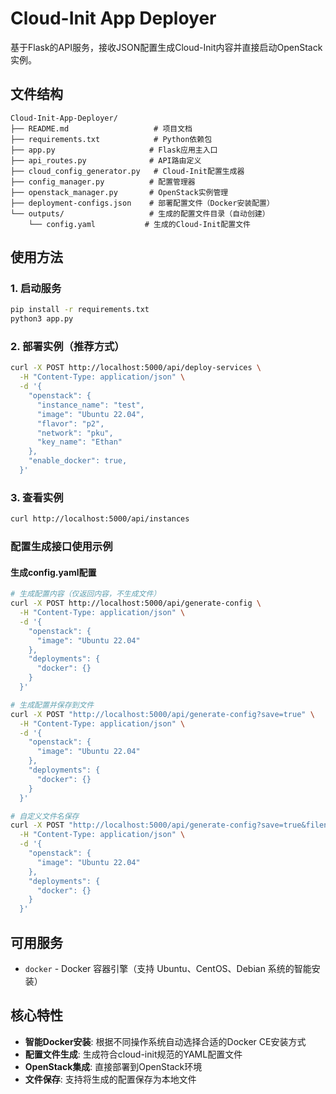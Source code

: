 <!--
 * @Author: Ethan yanghan0911@gmail.com
 * @Date: 2025-08-07 20:39:14
 * @LastEditors: Ethan yanghan0911@gmail.com
 * @LastEditTime: 2025-08-22 19:49:28
 * @FilePath: /Cloud-Init-App-Deployer/README.md
 * @Description: 这是默认设置,请设置`customMade`, 打开koroFileHeader查看配置 进行设置: https://github.com/OBKoro1/koro1FileHeader/wiki/%E9%85%8D%E7%BD%AE
-->
# Cloud-Init App Deployer

基于Flask的API服务，接收JSON配置生成Cloud-Init内容并直接启动OpenStack实例。

## 文件结构

```
Cloud-Init-App-Deployer/
├── README.md                   # 项目文档
├── requirements.txt            # Python依赖包
├── app.py                     # Flask应用主入口
├── api_routes.py              # API路由定义
├── cloud_config_generator.py   # Cloud-Init配置生成器
├── config_manager.py          # 配置管理器
├── openstack_manager.py       # OpenStack实例管理
├── deployment-configs.json    # 部署配置文件（Docker安装配置）
└── outputs/                   # 生成的配置文件目录（自动创建）
    └── config.yaml           # 生成的Cloud-Init配置文件
```

## 使用方法

### 1. 启动服务
```bash
pip install -r requirements.txt
python3 app.py
```

### 2. 部署实例（推荐方式）
```bash
curl -X POST http://localhost:5000/api/deploy-services \
  -H "Content-Type: application/json" \
  -d '{
    "openstack": {
      "instance_name": "test",
      "image": "Ubuntu 22.04",
      "flavor": "p2",
      "network": "pku",
      "key_name": "Ethan"
    },
    "enable_docker": true,
  }'
```

### 3. 查看实例
```bash
curl http://localhost:5000/api/instances
```

### 配置生成接口使用示例

#### 生成config.yaml配置
```bash
# 生成配置内容（仅返回内容，不生成文件）
curl -X POST http://localhost:5000/api/generate-config \
  -H "Content-Type: application/json" \
  -d '{
    "openstack": {
      "image": "Ubuntu 22.04"
    },
    "deployments": {
      "docker": {}
    }
  }'

# 生成配置并保存到文件
curl -X POST "http://localhost:5000/api/generate-config?save=true" \
  -H "Content-Type: application/json" \
  -d '{
    "openstack": {
      "image": "Ubuntu 22.04"
    },
    "deployments": {
      "docker": {}
    }
  }'

# 自定义文件名保存
curl -X POST "http://localhost:5000/api/generate-config?save=true&filename=my-config.yaml" \
  -H "Content-Type: application/json" \
  -d '{
    "openstack": {
      "image": "Ubuntu 22.04"
    },
    "deployments": {
      "docker": {}
    }
  }'
```

## 可用服务

- `docker` - Docker 容器引擎（支持 Ubuntu、CentOS、Debian 系统的智能安装）

## 核心特性

- **智能Docker安装**: 根据不同操作系统自动选择合适的Docker CE安装方式
- **配置文件生成**: 生成符合cloud-init规范的YAML配置文件  
- **OpenStack集成**: 直接部署到OpenStack环境
- **文件保存**: 支持将生成的配置保存为本地文件
